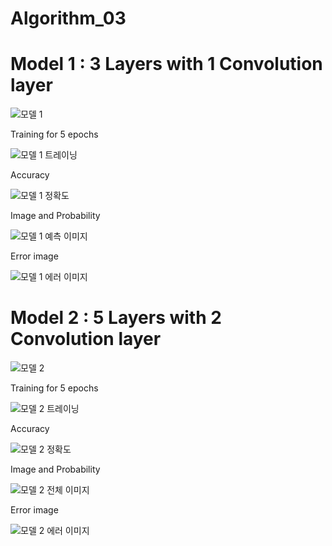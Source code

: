 # Algorithm_03

# Model 1 : 3 Layers with 1 Convolution layer

![모델 1](https://user-images.githubusercontent.com/62279323/83384564-7eb73280-a422-11ea-934e-9276be3eda41.PNG)

Training for 5 epochs

![모델 1 트레이닝](https://user-images.githubusercontent.com/62279323/83384588-870f6d80-a422-11ea-8a73-95c060856e39.PNG)

Accuracy

![모델 1 정확도](https://user-images.githubusercontent.com/62279323/83386419-06527080-a426-11ea-8c67-ac0c64c95620.PNG)

Image and Probability

![모델 1 예측 이미지](https://user-images.githubusercontent.com/62279323/83386426-09e5f780-a426-11ea-8e11-93bf0d0100cd.PNG)

Error image

![모델 1 에러 이미지](https://user-images.githubusercontent.com/62279323/83386431-0b172480-a426-11ea-8888-998b30137861.PNG)

# Model 2 : 5 Layers with 2 Convolution layer

![모델 2](https://user-images.githubusercontent.com/62279323/83388667-ca210f00-a429-11ea-814b-5023f6a55ea2.PNG)

Training for 5 epochs

![모델 2 트레이닝](https://user-images.githubusercontent.com/62279323/83388672-cc836900-a429-11ea-837c-56ff4c3abf53.PNG)

Accuracy

![모델 2 정확도](https://user-images.githubusercontent.com/62279323/83388676-ce4d2c80-a429-11ea-9098-3e1420f8faaf.PNG)

Image and Probability

![모델 2 전체 이미지](https://user-images.githubusercontent.com/62279323/83388679-cf7e5980-a429-11ea-98d9-42e92e896eef.PNG)

Error image

![모델 2 에러 이미지](https://user-images.githubusercontent.com/62279323/83388683-d0af8680-a429-11ea-9c3a-b2a05f80f4d1.PNG)

